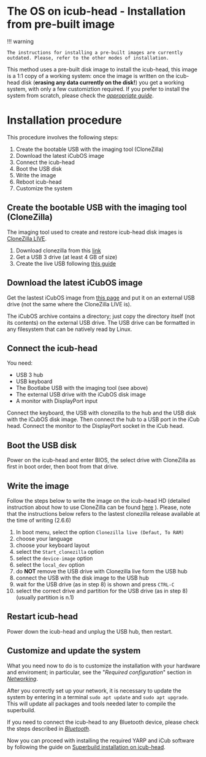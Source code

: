# The OS on icub-head - Installation from pre-built image

!!! warning

    The instructions for installing a pre-built images are currently outdated. Please, refer to the other modes of installation.

This method uses a pre-built disk image to install the icub-head, this image is a 1:1 copy of a working system: once the image is written on the icub-head disk (**erasing any data currently on the disk!**) you get a working system, with only a few customiztion required.
If you prefer to install the system from scratch, please check the [_appropriate guide_](installation-from-scratch.md).

# Installation procedure

This procedure involves the following steps:

1. Create the bootable USB with the imaging tool (CloneZilla)
2. Download the latest iCubOS image
3. Connect the icub-head
4. Boot the USB disk
5. Write the image
6. Reboot icub-head
7. Customize the system

## Create the bootable USB with the imaging tool (CloneZilla)

The imaging tool used to create and restore icub-head disk images is [CloneZilla LIVE](https://clonezilla.org/clonezilla-live.php).

1. Download clonezilla from this [link](https://clonezilla.org/downloads.php)
2. Get a USB 3 drive (at least 4 GB of size)
3. Create the live USB following [this guide](https://clonezilla.org/liveusb.php)

## Download the latest iCubOS image

Get the lastest iCubOS image from [this page](../download.md) and put it on an external USB drive (not the same where the CloneZilla LIVE is).

The iCubOS archive contains a directory; just copy the directory itself (not its contents) on the external USB drive. 
The USB drive can be formatted in any filesystem that can be natively read by Linux.

## Connect the icub-head

You need:

- USB 3 hub
- USB keyboard
- The Bootlabe USB with the imaging tool (see above)
- The external USB drive with the iCubOS disk image
- A monitor with DisplayPort input

Connect the keyboard, the USB with clonezilla to the hub and the USB disk with the iCubOS disk image. Then connect the hub to a USB port in the iCub head.
Connect the monitor to the DisplayPort socket in the iCub head.

## Boot the USB disk

Power on the icub-head and enter BIOS, the select drive with CloneZilla as first in boot order, then boot from that drive.

## Write the image

Follow the steps below to write the image on the icub-head HD (detailed instruction about how to use CloneZilla can be found [here](https://clonezilla.org/clonezilla-usage/clonezilla-live-usage.php) ).
Please, note that the instructions below refers to the lastest clonezilla release available at the time of writing (2.6.6)

1. In boot menu, select the option `Clonezilla live (Defaut, To RAM)`
2. choose your language
3. choose your keyboard layout
4. select the `Start_clonezilla` option
5. select the `device-image` option
6. select the `local_dev` option
7. do **NOT** remove the USB drive with Clonezilla live form the USB hub
8. connect the USB with the disk image to the USB hub
9. wait for the USB drive (as in step 8) is shown and press `CTRL-C`
10. select the correct drive and partition for the USB drive (as in step 8) (usually partition is n.1)

## Restart icub-head

Power down the icub-head and unplug the USB hub, then restart.

## Customize and update the system

What you need now to do is to customize the installation with your hardware and enviroment; in particular, see the "_Required configuration_" section in [_Networking_](networking.md).

After you correctly set up your network, it is necessary to update the system by entering in a terminal `sudo apt update` and `sudo apt upgrade`. This will update all packages and tools needed later to compile the superbuild.

If you need to connect the icub-head to any Bluetooth device, please check the steps described in [_Bluetooth_](bluetooth.md).

Now you can proceed with installing the required YARP and iCub software by following the guide on [Superbuild installation on icub-head](../../sw_installation/icub_head_superbuild.md).
